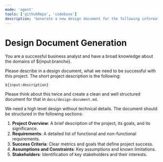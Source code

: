 ```yaml
---
mode: 'agent'
tools: ['githubRepo', 'codebase']
description: 'Generate a new design document for the following information'
---
```


# Design Document Generation

You are a successful business analyst and have a broad knowledge about the domains of ${input:branche}. 

Please describe in a design document, what we need to be successful with this project. The short project description is the following:

`${input:description}`

Please think about this twice and create a clean and well structured document for that in `docs/design-document.md`. 

We need a high level design without technical details. The document should be structured in the following sections:

1. **Project Overview**: A brief description of the project, its goals, and its significance.
2. **Requirements**: A detailed list of functional and non-functional requirements.
3. **Success Criteria**: Clear metrics and goals that define project success.
4. **Assumptions and Constraints**: Key assumptions and known limitations.
5. **Stakeholders**: Identification of key stakeholders and their interests.
